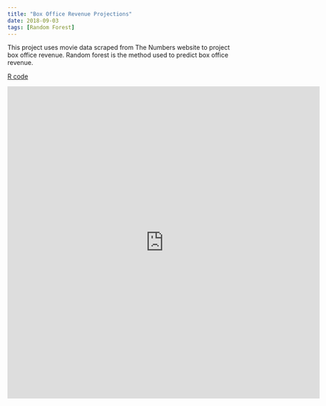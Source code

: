 ```yaml
---
title: "Box Office Revenue Projections"
date: 2018-09-03
tags: [Random Forest]
---
```


This project uses movie data scraped from The Numbers website to project box office revenue. Random forest is the method used to predict box office revenue.  

[R code](https://jmmerrell.github.io/movie_random_forest/final_project.R)

<embed src="https://jmmerrell.github.io/movie_random_forest/final_project.pdf#zoom=85" width="700" height="700"  type="application/pdf" />

